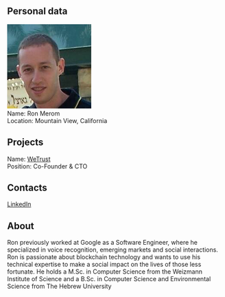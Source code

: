 ## Personal data
![ photo](../people/photo/ron_merom.jpg)  
Name: Ron Merom  
Location: Mountain View, California  
## Projects 
Name: [WeTrust](../projects/wetrust.md)  
Position: Co-Founder & CTO
## Contacts
[LinkedIn](https://www.linkedin.com/in/ronmerom)  
## About
Ron previously worked at Google as a Software Engineer, where he specialized in voice recognition,
emerging markets and social interactions. Ron is passionate about blockchain technology and wants to use
his technical expertise to make a social impact on the lives of those less fortunate. He holds a M.Sc. in
Computer Science from the Weizmann Institute of Science and a B.Sc. in Computer Science and
Environmental Science from The Hebrew University